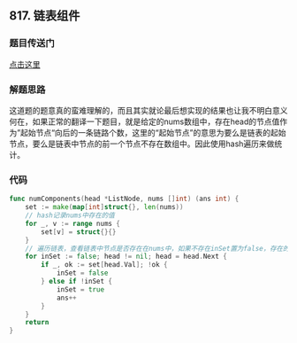 ## 817. 链表组件

### 题目传送门

[点击这里](https://leetcode.cn/problems/linked-list-components/)

### 解题思路

这道题的题意真的蛮难理解的，而且其实就论最后想实现的结果也让我不明白意义何在，如果正常的翻译一下题目，就是给定的nums数组中，存在head的节点值作为”起始节点“向后的一条链路个数，这里的“起始节点”的意思为要么是链表的起始节点，要么是链表中节点的前一个节点不存在数组中。因此使用hash遍历来做统计。

### 代码

```go
func numComponents(head *ListNode, nums []int) (ans int) {
    set := make(map[int]struct{}, len(nums))
	// hash记录nums中存在的值
    for _, v := range nums {
        set[v] = struct{}{}
    }
	// 遍历链表，查看链表中节点是否存在在nums中，如果不存在inSet置为false，存在的一条存在的链表就给结果+1
    for inSet := false; head != nil; head = head.Next {
        if _, ok := set[head.Val]; !ok {
            inSet = false
        } else if !inSet {
            inSet = true
            ans++
        }
    }
    return
}

```
